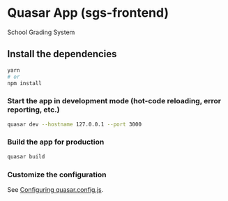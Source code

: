 # Quasar App (sgs-frontend)

School Grading System

## Install the dependencies
```bash
yarn
# or
npm install
```

### Start the app in development mode (hot-code reloading, error reporting, etc.)
```bash
quasar dev --hostname 127.0.0.1 --port 3000
```


### Build the app for production
```bash
quasar build
```

### Customize the configuration
See [Configuring quasar.config.js](https://v2.quasar.dev/quasar-cli-vite/quasar-config-js).


